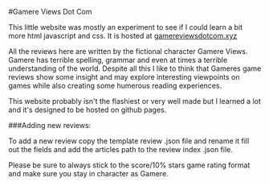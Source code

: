 #Gamere Views Dot Com

This little website was mostly an experiment to see if I could learn a bit more html javascript and css. It is hosted at [gamereviewsdotcom.xyz](gamereviewsdotcom.xyz)

All the reviews here are written by the fictional character Gamere Views. Gamere has terrible spelling, grammar and even at times a terrible understanding of the world. Despite all this I like to think that Gameres game reviews show some insight and may explore interesting viewpoints on games while also creating some humerous reading experiences.

This website probably isn't the flashiest or very well made but I learned a lot and it's designed to be hosted on github pages.

###Adding new reviews:

To add a new review copy the template review .json file and rename it fill out the fields and add the articles path to the review index .json file.

Please be sure to always stick to the score/10% stars game rating format and make sure you stay in character as Gamere.